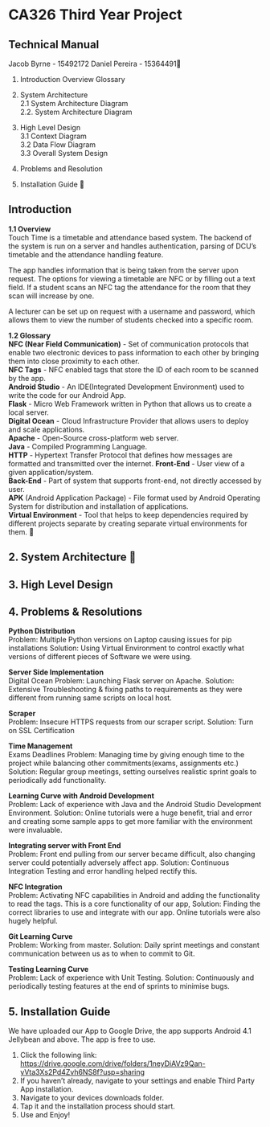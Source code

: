 # CA326 Third Year Project 

## Technical Manual 

Jacob Byrne - 15492172
Daniel Pereira - 15364491

1. Introduction 
Overview 
Glossary 

2. System Architecture<br/>
	2.1 	System Architecture Diagram<br/>
	2.2. 	System Architecture Diagram

3. High Level Design<br/> 
	3.1 	Context Diagram<br/>
	3.2 	Data Flow Diagram<br/>
	3.3 	Overall System Design

4. Problems and Resolution

5. Installation Guide 

## Introduction 

**1.1 Overview** <br/>
Touch Time is a timetable and attendance based system. 
The backend of the system is run on a server and handles authentication, parsing of DCU’s timetable and the attendance handling feature.

The app handles information that is being taken from the server upon request. The options for viewing a timetable are NFC or by filling out a text field. If a student scans an NFC tag the attendance for the room that they scan will increase by one. 

A lecturer can be set up on request with a username and password, which allows them to view the number of students checked into a specific room.

**1.2 Glossary** <br/> 
**NFC (Near Field Communication)** - Set of communication protocols that enable two electronic devices to pass information to each other by bringing them into close proximity to each other.<br/>
**NFC Tags** - NFC enabled tags that store the ID of each room to be scanned by the app.<br/>
**Android Studio** - An IDE(Integrated Development Environment) used to write the code for our Android App. <br/>
**Flask** - Micro Web Framework written in Python that allows us to create a local server. <br/>
**Digital Ocean** - Cloud Infrastructure Provider that allows users to deploy and scale applications. <br/>
**Apache** - Open-Source cross-platform web server. <br/>
**Java** - Compiled Programming Language. <br/>
**HTTP** - Hypertext Transfer Protocol that defines how messages are formatted and transmitted over the internet. 
**Front-End** - User view of a given application/system.<br/>
**Back-End** - Part of system that supports front-end, not directly accessed by user. <br/>
**APK** (Android Application Package) - File format used  by Android Operating System for distribution and installation of applications. <br/>
**Virtual Environment** - Tool that helps to keep dependencies required by different projects separate by creating separate virtual environments for them.

## 2. System Architecture 

## 3. High Level Design 

## 4. Problems & Resolutions 

**Python Distribution** <br/>
Problem: Multiple Python versions on Laptop causing issues for pip installations
Solution: Using Virtual Environment to control exactly what versions of different pieces of Software we were using. 

**Server Side Implementation**<br/>
Digital Ocean
Problem: Launching Flask server on Apache.
Solution: Extensive Troubleshooting & fixing paths to requirements as they were different from running same scripts on local host. 

**Scraper**<br/>
Problem: Insecure HTTPS requests from our scraper script. 
Solution: Turn on SSL Certification  

**Time Management**<br/> 
Exams 
Deadlines
Problem: Managing time by giving enough time to the project while balancing other commitments(exams, assignments etc.)
Solution: Regular group meetings, setting ourselves realistic sprint goals to periodically add functionality. 

**Learning Curve with Android Development**<br/>
Problem: Lack of experience with Java and the Android Studio Development Environment. 
Solution: Online tutorials were a huge benefit, trial and error and creating some sample apps to get more familiar with the environment were invaluable.

**Integrating server with Front End**<br/>
Problem: Front end pulling from our server became difficult, also changing server could potentially adversely affect app. 
Solution: Continuous Integration Testing and error handling helped rectify this. 

**NFC Integration**<br/>
Problem: Activating NFC capabilities in Android and adding the functionality to read the tags. This is a core functionality of our app, 
Solution: Finding the correct libraries to use and integrate with our app. Online tutorials were also hugely helpful. 

**Git Learning Curve**<br/>
Problem: Working from master.
Solution: Daily sprint meetings and constant communication between us as to when to commit to Git. 

**Testing Learning Curve**<br/>
Problem: Lack of experience with Unit Testing. 
Solution: Continuously and periodically testing features at the end of sprints to minimise bugs. 


## 5. Installation Guide 

We have uploaded our App to Google Drive, the app supports Android 4.1 Jellybean and above. The app is free to use. 

1. Click the following link: https://drive.google.com/drive/folders/1neyDiAVz9Qan-yVta3Xs2Pd4Zvh6NS8f?usp=sharing 
2. If you haven’t already, navigate to your settings and enable Third Party App installation.
3. Navigate to your devices downloads folder. 
4. Tap it and the installation process should start. 
5. Use and Enjoy! 



